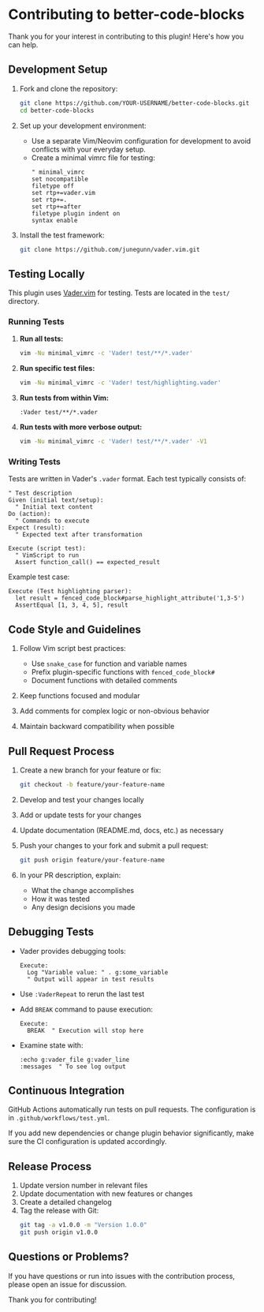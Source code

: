 # Contributing to better-code-blocks

Thank you for your interest in contributing to this plugin! Here's how you can help.

## Development Setup

1. Fork and clone the repository:

   ```bash
   git clone https://github.com/YOUR-USERNAME/better-code-blocks.git
   cd better-code-blocks
   ```

2. Set up your development environment:

   - Use a separate Vim/Neovim configuration for development to avoid conflicts with your everyday setup.
   - Create a minimal vimrc file for testing:
     ```vim
     " minimal_vimrc
     set nocompatible
     filetype off
     set rtp+=vader.vim
     set rtp+=.
     set rtp+=after
     filetype plugin indent on
     syntax enable
     ```

3. Install the test framework:
   ```bash
   git clone https://github.com/junegunn/vader.vim.git
   ```

## Testing Locally

This plugin uses [Vader.vim](https://github.com/junegunn/vader.vim) for testing. Tests are located in the `test/` directory.

### Running Tests

1. **Run all tests:**

   ```bash
   vim -Nu minimal_vimrc -c 'Vader! test/**/*.vader'
   ```

2. **Run specific test files:**

   ```bash
   vim -Nu minimal_vimrc -c 'Vader! test/highlighting.vader'
   ```

3. **Run tests from within Vim:**

   ```vim
   :Vader test/**/*.vader
   ```

4. **Run tests with more verbose output:**
   ```bash
   vim -Nu minimal_vimrc -c 'Vader! test/**/*.vader' -V1
   ```

### Writing Tests

Tests are written in Vader's `.vader` format. Each test typically consists of:

```vim
" Test description
Given (initial text/setup):
  " Initial text content
Do (action):
  " Commands to execute
Expect (result):
  " Expected text after transformation

Execute (script test):
  " VimScript to run
  Assert function_call() == expected_result
```

Example test case:

```vim
Execute (Test highlighting parser):
  let result = fenced_code_block#parse_highlight_attribute('1,3-5')
  AssertEqual [1, 3, 4, 5], result
```

## Code Style and Guidelines

1. Follow Vim script best practices:

   - Use `snake_case` for function and variable names
   - Prefix plugin-specific functions with `fenced_code_block#`
   - Document functions with detailed comments

2. Keep functions focused and modular

3. Add comments for complex logic or non-obvious behavior

4. Maintain backward compatibility when possible

## Pull Request Process

1. Create a new branch for your feature or fix:

   ```bash
   git checkout -b feature/your-feature-name
   ```

2. Develop and test your changes locally

3. Add or update tests for your changes

4. Update documentation (README.md, docs, etc.) as necessary

5. Push your changes to your fork and submit a pull request:

   ```bash
   git push origin feature/your-feature-name
   ```

6. In your PR description, explain:
   - What the change accomplishes
   - How it was tested
   - Any design decisions you made

## Debugging Tests

- Vader provides debugging tools:

  ```vim
  Execute:
    Log "Variable value: " . g:some_variable
    " Output will appear in test results
  ```

- Use `:VaderRepeat` to rerun the last test

- Add `BREAK` command to pause execution:

  ```vim
  Execute:
    BREAK  " Execution will stop here
  ```

- Examine state with:
  ```vim
  :echo g:vader_file g:vader_line
  :messages  " To see log output
  ```

## Continuous Integration

GitHub Actions automatically run tests on pull requests. The configuration is in `.github/workflows/test.yml`.

If you add new dependencies or change plugin behavior significantly, make sure the CI configuration is updated accordingly.

## Release Process

1. Update version number in relevant files
2. Update documentation with new features or changes
3. Create a detailed changelog
4. Tag the release with Git:
   ```bash
   git tag -a v1.0.0 -m "Version 1.0.0"
   git push origin v1.0.0
   ```

## Questions or Problems?

If you have questions or run into issues with the contribution process, please open an issue for discussion.

Thank you for contributing!